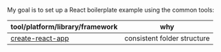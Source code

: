 My goal is to set up a React boilerplate example using the common tools:

| tool/platform/library/framework                                                      | why                         |
| ------------------------------------------------------------------------------------ | --------------------------- |
| [create-react-app](https://facebook.github.io/create-react-app/docs/getting-started) | consistent folder structure |
